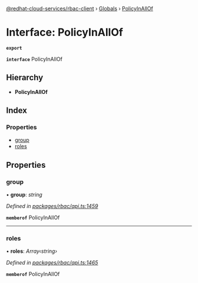 [@redhat-cloud-services/rbac-client](../README.md) › [Globals](../globals.md) › [PolicyInAllOf](policyinallof.md)

# Interface: PolicyInAllOf

**`export`** 

**`interface`** PolicyInAllOf

## Hierarchy

* **PolicyInAllOf**

## Index

### Properties

* [group](policyinallof.md#group)
* [roles](policyinallof.md#roles)

## Properties

###  group

• **group**: *string*

*Defined in [packages/rbac/api.ts:1459](https://github.com/fhlavac/javascript-clients/blob/master/packages/rbac/api.ts#L1459)*

**`memberof`** PolicyInAllOf

___

###  roles

• **roles**: *Array‹string›*

*Defined in [packages/rbac/api.ts:1465](https://github.com/fhlavac/javascript-clients/blob/master/packages/rbac/api.ts#L1465)*

**`memberof`** PolicyInAllOf

